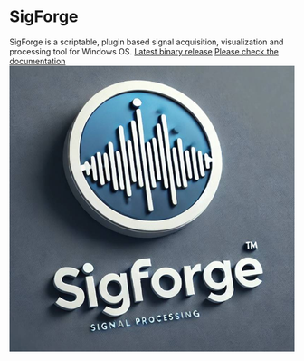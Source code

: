 # SigForge
SigForge is a scriptable,  plugin based signal acquisition, visualization and processing tool for Windows OS.
[Latest binary release](https://github.com/tamask1s/SigForge/releases/download/V0.1/SigForge_V01.7z)
[Please check the documentation](https://tamask1s.github.io/SigForge/)
![SigForge](docs/Res/SigForgeLogo.jpg)

